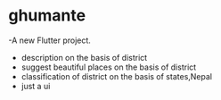 # ghumante

-A new Flutter project.
- description on the basis of district
- suggest beautiful places on the basis of district
- classification of district on the basis of states,Nepal
- just a ui

